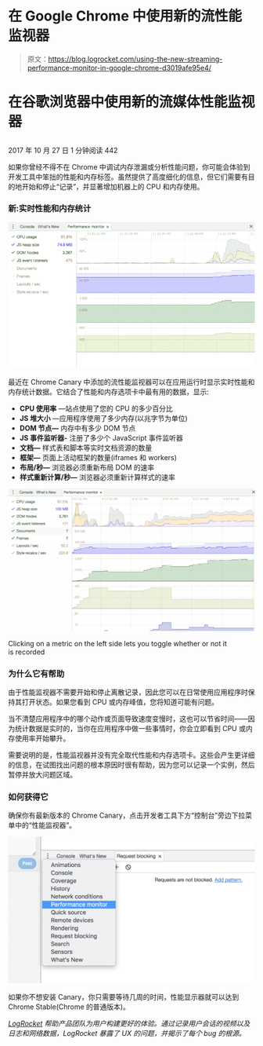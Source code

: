 # 在 Google Chrome 中使用新的流性能监视器

> 原文：<https://blog.logrocket.com/using-the-new-streaming-performance-monitor-in-google-chrome-d3019afe95e4/>

# 在谷歌浏览器中使用新的流媒体性能监视器

## 

2017 年 10 月 27 日 1 分钟阅读 442

如果你曾经不得不在 Chrome 中调试内存泄漏或分析性能问题，你可能会体验到开发工具中笨拙的性能和内存标签。虽然提供了高度细化的信息，但它们需要有目的地开始和停止“记录”，并显著增加机器上的 CPU 和内存使用。

### 新:实时性能和内存统计

![](img/7b93676c0c716936b584a25527deef9b.png)

最近在 Chrome Canary 中添加的流性能监视器可以在应用运行时显示实时性能和内存统计数据。它结合了性能和内存选项卡中最有用的数据，显示:

*   **CPU 使用率** —站点使用了您的 CPU 的多少百分比
*   **JS 堆大小** —应用程序使用了多少内存(以兆字节为单位)
*   **DOM 节点—** 内存中有多少 DOM 节点
*   **JS 事件监听器-** 注册了多少个 JavaScript 事件监听器
*   **文档—** 样式表和脚本等实时文档资源的数量
*   **框架—** 页面上活动框架的数量(iframes 和 workers)
*   **布局/秒—** 浏览器必须重新布局 DOM 的速率
*   **样式重新计算/秒—** 浏览器必须重新计算样式的速率

![](img/1bea987ec165fb3681dfc4e798161fce.png)

Clicking on a metric on the left side lets you toggle whether or not it is recorded

### 为什么它有帮助

由于性能监视器不需要开始和停止离散记录，因此您可以在日常使用应用程序时保持其打开状态。如果您看到 CPU 或内存峰值，您将知道可能有问题。

当不清楚应用程序中的哪个动作或页面导致速度变慢时，这也可以节省时间——因为统计数据是实时的，当你在应用程序中做一些事情时，你会立即看到 CPU 或内存使用率开始攀升。

需要说明的是，性能监视器并没有完全取代性能和内存选项卡。这些会产生更详细的信息，在试图找出问题的根本原因时很有帮助，因为您可以记录一个实例，然后暂停并放大问题区域。

### 如何获得它

确保你有最新版本的 Chrome Canary，点击开发者工具下方“控制台”旁边下拉菜单中的“性能监视器”。

![](img/6c96f19661b5356fd37833d0073bba91.png)

如果你不想安装 Canary，你只需要等待几周的时间，性能显示器就可以达到 Chrome Stable(Chrome 的普通版本)。

[*LogRocket*](https://logrocket.com) *帮助产品团队为用户构建更好的体验。通过记录用户会话的视频以及日志和网络数据，LogRocket 暴露了 UX 的问题，并揭示了每个 bug 的根源。*